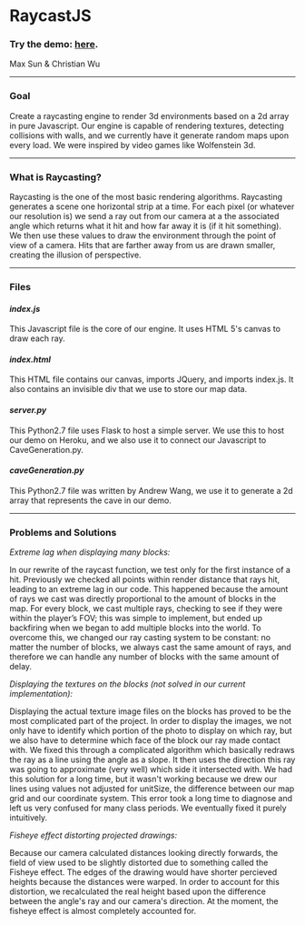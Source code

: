 
# __RaycastJS__
### Try the demo: [here](https://raycastjs.herokuapp.com).
Max Sun & Christian Wu

----

### __Goal__

Create a raycasting engine to render 3d environments based on a 2d array in pure Javascript. Our engine is capable of rendering textures, detecting collisions with walls, and we currently have it generate random maps upon every load. We were inspired by video games like Wolfenstein 3d.


----

### __What is Raycasting?__

Raycasting is the one of the most basic rendering algorithms. Raycasting generates a scene one horizontal strip at a time. For each pixel (or whatever our resolution is) we send a ray out from our camera at a the associated angle which returns what it hit and how far away it is (if it hit something).  We then use these values to draw the environment through the point of view of a camera. Hits that are farther away from us are drawn smaller, creating the illusion of perspective.

----
### __Files__
#### *index.js*
This Javascript file is the core of our engine. It uses HTML 5's canvas to draw each ray.

#### *index.html*
This HTML file contains our canvas, imports JQuery, and imports index.js. It also contains an invisible div that we use to store our map data.

#### *server.py*
This Python2.7 file uses Flask to host a simple server. We use this to host our demo on Heroku, and we also use it to connect our Javascript to CaveGeneration.py.

#### *caveGeneration.py*
This Python2.7 file was written by Andrew Wang, we use it to generate a 2d array that represents the cave in our demo.

----
### __Problems and Solutions__
*Extreme lag when displaying many blocks:*

In our rewrite of the raycast function, we test only for the first instance of a hit.  Previously we checked all points within render distance that rays hit, leading to an extreme lag in our code. This happened because the amount of rays we cast was directly proportional to the amount of blocks in the map. For every block, we cast multiple rays, checking to see if they were within the player’s FOV; this was simple to implement, but ended up backfiring when we began to add multiple blocks into the world. To overcome this, we changed our ray casting system to be constant: no matter the number of blocks, we always cast the same amount of rays, and therefore we can handle any number of blocks with the same amount of delay.

*Displaying the textures on the blocks (not solved in our current implementation):*

Displaying the actual texture image files on the blocks has proved to be the most complicated part of the project. In order to display the images, we not only have to identify which portion of the photo to display on which ray, but we also have to determine which face of the block our ray made contact with.  We fixed this through a complicated algorithm which basically redraws the ray as a line using the angle as a slope.  It then uses the direction this ray was going to approximate (very well) which side it intersected with.  We had this solution for a long time, but it wasn't working because we drew our lines using values not adjusted for unitSize, the difference between our map grid and our coordinate system.  This error took a long time to diagnose and left us very confused for many class periods.  We eventually fixed it purely intuitively.

*Fisheye effect distorting projected drawings:*

Because our camera calculated distances looking directly forwards, the field of view used to be slightly distorted due to something called the Fisheye effect.  The edges of the drawing would have shorter percieved heights because the distances were warped.  In order to account for this distortion, we recalculated the real height based upon the difference between the angle's ray and our camera's direction.  At the moment, the fisheye effect is almost completely accounted for.
